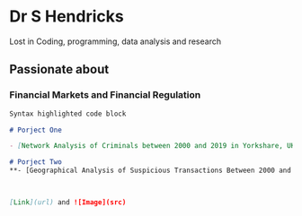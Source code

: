 # Dr S Hendricks

Lost in Coding, programming, data analysis and research

## Passionate about

### Financial Markets and Financial Regulation

```markdown
Syntax highlighted code block

# Porject One

- [Network Analysis of Criminals between 2000 and 2019 in Yorkshare, UK](https://www.arcgis.com/home/webmap/viewer.html?webmap=74a9a1ec3b564835901a1e6fe1c9e5c4/).

# Porject Two
**- [Geographical Analysis of Suspicious Transactions Between 2000 and 2017 in the US]()**



[Link](url) and ![Image](src)
```

